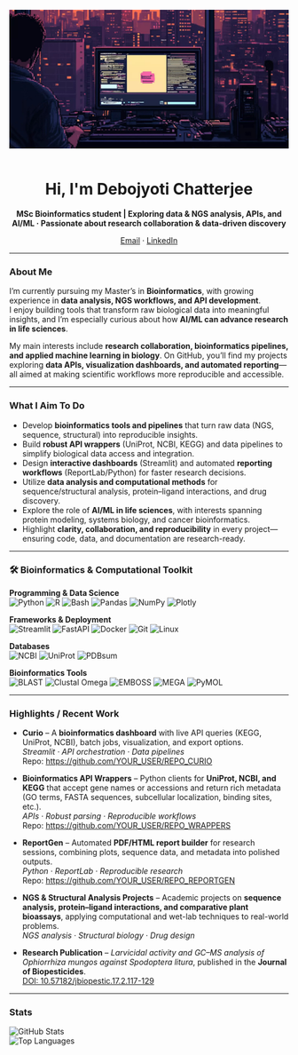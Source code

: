 <!-- Profile README for @biomaverick -->

<div align="center" style="overflow:hidden;">

<img src="assets/Untitled_design.png" 
alt="Bioinformatics Banner" width="100%" height="250" style="object-fit: cover;"/>

</div>

<div align="center">

# Hi, I'm Debojyoti Chatterjee   
**MSc Bioinformatics student | Exploring data & NGS analysis, APIs, and AI/ML · Passionate about research collaboration & data-driven discovery**

[Email](mailto:cdebojyoti.research@gmail.com) · [LinkedIn](https://www.linkedin.com/in/debojyoti-chatterjee-bioinfo)

</div>

---

### About Me  
I’m currently pursuing my Master’s in **Bioinformatics**, with growing experience in **data analysis, NGS workflows, and API development**.  
I enjoy building tools that transform raw biological data into meaningful insights, and I’m especially curious about how **AI/ML can advance research in life sciences**.  

My main interests include **research collaboration, bioinformatics pipelines, and applied machine learning in biology**. On GitHub, you’ll find my projects exploring **data APIs, visualization dashboards, and automated reporting**—all aimed at making scientific workflows more reproducible and accessible.  

---

### What I Aim To Do
- Develop **bioinformatics tools and pipelines** that turn raw data (NGS, sequence, structural) into reproducible insights.  
- Build **robust API wrappers** (UniProt, NCBI, KEGG) and data pipelines to simplify biological data access and integration.  
- Design **interactive dashboards** (Streamlit) and automated **reporting workflows** (ReportLab/Python) for faster research decisions.  
- Utilize **data analysis and computational methods** for sequence/structural analysis, protein–ligand interactions, and drug discovery.  
- Explore the role of **AI/ML in life sciences**, with interests spanning protein modeling, systems biology, and cancer bioinformatics.  
- Highlight **clarity, collaboration, and reproducibility** in every project—ensuring code, data, and documentation are research-ready.  

---

### 🛠️ Bioinformatics & Computational Toolkit  

**Programming & Data Science**  
![Python](https://img.shields.io/badge/Python-3776AB?logo=python&logoColor=white)
![R](https://img.shields.io/badge/R-276DC3?logo=r&logoColor=white)
![Bash](https://img.shields.io/badge/Bash-4EAA25?logo=gnubash&logoColor=white)
![Pandas](https://img.shields.io/badge/Pandas-150458?logo=pandas&logoColor=white)
![NumPy](https://img.shields.io/badge/NumPy-013243?logo=numpy&logoColor=white)
![Plotly](https://img.shields.io/badge/Plotly-3F4F75?logo=plotly&logoColor=white)

**Frameworks & Deployment**  
![Streamlit](https://img.shields.io/badge/Streamlit-FF4B4B?logo=streamlit&logoColor=white)
![FastAPI](https://img.shields.io/badge/FastAPI-009688?logo=fastapi&logoColor=white)
![Docker](https://img.shields.io/badge/Docker-2496ED?logo=docker&logoColor=white)
![Git](https://img.shields.io/badge/Git-F05032?logo=git&logoColor=white)
![Linux](https://img.shields.io/badge/Linux-FCC624?logo=linux&logoColor=black)

**Databases**  
![NCBI](https://img.shields.io/badge/NCBI-4CAF50?logo=databricks&logoColor=white)
![UniProt](https://img.shields.io/badge/UniProt-003366?logo=universal-access&logoColor=white)
![PDBsum](https://img.shields.io/badge/PDBsum-8E44AD?logo=databricks&logoColor=white)

**Bioinformatics Tools**  
![BLAST](https://img.shields.io/badge/BLAST-1F618D?logo=biolink&logoColor=white)
![Clustal Omega](https://img.shields.io/badge/Clustal%20Omega-34495E?logo=biolink&logoColor=white)
![EMBOSS](https://img.shields.io/badge/EMBOSS-117864?logo=biolink&logoColor=white)
![MEGA](https://img.shields.io/badge/MEGA-9C640C?logo=biolink&logoColor=white)
![PyMOL](https://img.shields.io/badge/PyMOL-7D3C98?logo=biolink&logoColor=white)

---

### Highlights / Recent Work
- **Curio** – A **bioinformatics dashboard** with live API queries (KEGG, UniProt, NCBI), batch jobs, visualization, and export options.  
  _Streamlit · API orchestration · Data pipelines_  
  Repo: https://github.com/YOUR_USER/REPO_CURIO  

- **Bioinformatics API Wrappers** – Python clients for **UniProt, NCBI, and KEGG** that accept gene names or accessions and return rich metadata (GO terms, FASTA sequences, subcellular localization, binding sites, etc.).  
  _APIs · Robust parsing · Reproducible workflows_  
  Repo: https://github.com/YOUR_USER/REPO_WRAPPERS  

- **ReportGen** – Automated **PDF/HTML report builder** for research sessions, combining plots, sequence data, and metadata into polished outputs.  
  _Python · ReportLab · Reproducible research_  
  Repo: https://github.com/YOUR_USER/REPO_REPORTGEN  

- **NGS & Structural Analysis Projects** – Academic projects on **sequence analysis, protein–ligand interactions, and comparative plant bioassays**, applying computational and wet-lab techniques to real-world problems.  
  _NGS analysis · Structural biology · Drug design_  

- **Research Publication** – *Larvicidal activity and GC–MS analysis of Ophiorrhiza mungos against Spodoptera litura*, published in the **Journal of Biopesticides**.  
  [DOI: 10.57182/jbiopestic.17.2.117-129](https://jbiopestic.com/archivesbrief.php?id=726)  

---

### Stats
![GitHub Stats](https://github-readme-stats.vercel.app/api?username=biomaverick&show_icons=true&theme=tokyonight)  
![Top Languages](https://github-readme-stats.vercel.app/api/top-langs/?username=biomaverick&layout=compact&theme=tokyonight)
